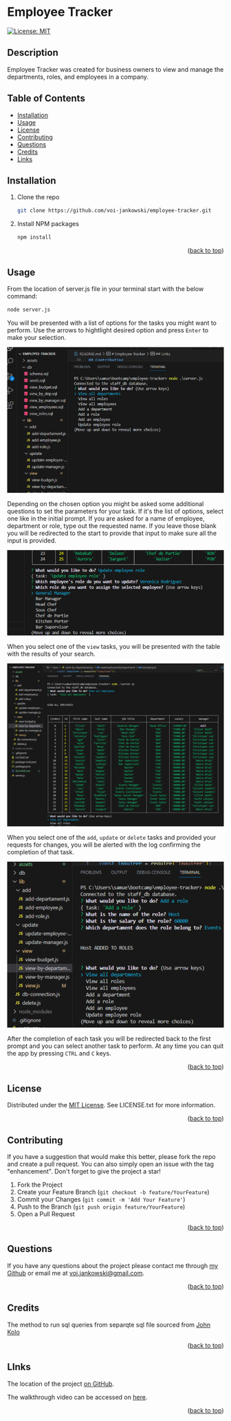 # Employee Tracker

[![License: MIT](https://img.shields.io/badge/License-MIT-yellow.svg)](https://opensource.org/licenses/MIT)

## Description

Employee Tracker was created for business owners to view and manage the departments, roles, and employees in a company.

## Table of Contents

- [Installation](#installation)
- [Usage](#usage)
- [License](#license)
- [Contributing](#contributing)
- [Questions](#questions)
- [Credits](#credits)
- [Links](#links)

## Installation

1. Clone the repo

   ```sh
   git clone https://github.com/voi-jankowski/employee-tracker.git
   ```

2. Install NPM packages

   ```sh
   npm install
   ```

<p align="right">(<a href="#readme-top">back to top</a>)</p>

## Usage

From the location of server.js file in your terminal start with the below command:

```sh
node server.js
```

You will be presented with a list of options for the tasks you might want to perform. Use the arrows to hightlight desired option and press `Enter` to make your selection.

![Invoking the app.](./assets/img/tracker-1.png)

Depending on the chosen option you might be asked some additional questions to set the parameters for your task. If it's the list of options, select one like in the initial prompt. If you are asked for a name of employee, department or role, type out the requested name. If you leave those blank you will be redirected to the start to provide that input to make sure all the input is provided.

![First prompts.](./assets/img/tracker-2.png)

When you select one of the `view` tasks, you will be presented with the table with the results of your search.

![Shape prompt.](./assets/img/tracker-3.png)

When you select one of the `add`, `update` or `delete` tasks and provided your requests for changes, you will be alerted with the log confirming the completion of that task.

![Location of the file created.](./assets/img/tracker-4.png)

After the completion of each task you will be redirected back to the first prompt and you can select another task to perform.
At any time you can quit the app by pressing `CTRL` and `C` keys.

<p align="right">(<a href="#readme-top">back to top</a>)</p>

## License

Distributed under the [MIT License](https://opensource.org/licenses/MIT). See LICENSE.txt for more information.

<p align="right">(<a href="#readme-top">back to top</a>)</p>

## Contributing

If you have a suggestion that would make this better, please fork the repo and create a pull request. You can also simply open an issue with the tag "enhancement".
Don't forget to give the project a star!

1. Fork the Project
2. Create your Feature Branch (`git checkout -b feature/YourFeature`)
3. Commit your Changes (`git commit -m 'Add Your Feature'`)
4. Push to the Branch (`git push origin feature/YourFeature`)
5. Open a Pull Request

<p align="right">(<a href="#readme-top">back to top</a>)</p>

## Questions

If you have any questions about the project please contact me through [my Github](https://github.com/voi-jankowski) or email me at [voi.jankowski@gmail.com](mailto:voi.jankowski@gmail.com).

<p align="right">(<a href="#readme-top">back to top</a>)</p>

## Credits

The method to run sql queries from separqte sql file sourced from [John Kolo](https://medium.com/@johnkolo/how-to-run-multiple-sql-queries-directly-from-an-sql-file-in-node-js-part-1-dce1e6dd2def)

<p align="right">(<a href="#readme-top">back to top</a>)</p>

## LInks

The location of the project [on GitHub](https://github.com/voi-jankowski/employee-tracker).

The walkthrough video can be accessed on [here](https://drive.google.com/file/d/15-OeCr41gL0kB4s6pmHtnzjDfuzGc28C/view).

<p align="right">(<a href="#readme-top">back to top</a>)</p>
